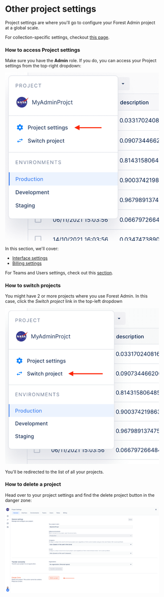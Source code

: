 # Other project settings

Project settings are where you'll go to configure your Forest Admin project at a global scale.

For collection-specific settings, checkout [this page](../../collections/manage-your-collection-settings.md).

### How to access Project settings

Make sure you have the **Admin** role. If you do, you can access your Project settings from the top-right dropdown:

![](<../../.gitbook/assets/2022-01-27_13.04.56.png>)

In this section, we'll cover:

* [Interface settings](interface-tab.md)
* [Billing settings](billing-tab.md)

For Teams and Users settings, check out this [section](../teams-and-users/).

### How to switch projects

You might have 2 or more projects where you use Forest Admin. In this case, click the _Switch project_ link in the top-left dropdown

![](<../../.gitbook/assets/2022-01-27_12.50.01.png>)

You'll be redirected to the list of all your projects.

### How to delete a project

Head over to your project settings and find the delete project button in the danger zone:

![](<../../.gitbook/assets/2022-01-27_12.54.36.png>)
